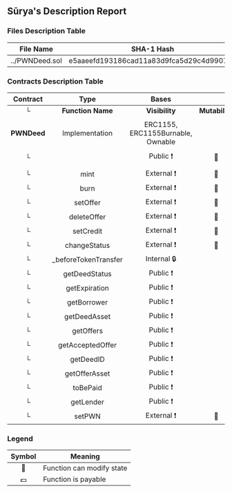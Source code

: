 ## Sūrya's Description Report

### Files Description Table


|  File Name  |  SHA-1 Hash  |
|-------------|--------------|
| ../PWNDeed.sol | e5aaeefd193186cad11a83d9fca5d29c4d990732 |


### Contracts Description Table


|  Contract  |         Type        |       Bases      |                  |                 |
|:----------:|:-------------------:|:----------------:|:----------------:|:---------------:|
|     └      |  **Function Name**  |  **Visibility**  |  **Mutability**  |  **Modifiers**  |
||||||
| **PWNDeed** | Implementation | ERC1155, ERC1155Burnable, Ownable |||
| └ | <Constructor> | Public ❗️ | 🛑  | ERC1155 Ownable |
| └ | mint | External ❗️ | 🛑  | onlyPWN |
| └ | burn | External ❗️ | 🛑  | onlyPWN |
| └ | setOffer | External ❗️ | 🛑  | onlyPWN |
| └ | deleteOffer | External ❗️ | 🛑  | onlyPWN |
| └ | setCredit | External ❗️ | 🛑  | onlyPWN |
| └ | changeStatus | External ❗️ | 🛑  | onlyPWN |
| └ | _beforeTokenTransfer | Internal 🔒 |   | |
| └ | getDeedStatus | Public ❗️ |   |NO❗️ |
| └ | getExpiration | Public ❗️ |   |NO❗️ |
| └ | getBorrower | Public ❗️ |   |NO❗️ |
| └ | getDeedAsset | Public ❗️ |   |NO❗️ |
| └ | getOffers | Public ❗️ |   |NO❗️ |
| └ | getAcceptedOffer | Public ❗️ |   |NO❗️ |
| └ | getDeedID | Public ❗️ |   |NO❗️ |
| └ | getOfferAsset | Public ❗️ |   |NO❗️ |
| └ | toBePaid | Public ❗️ |   |NO❗️ |
| └ | getLender | Public ❗️ |   |NO❗️ |
| └ | setPWN | External ❗️ | 🛑  | onlyOwner |


### Legend

|  Symbol  |  Meaning  |
|:--------:|-----------|
|    🛑    | Function can modify state |
|    💵    | Function is payable |

